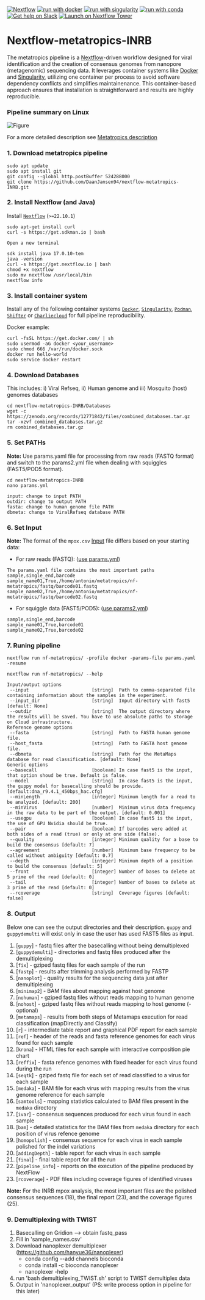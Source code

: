 [![Nextflow](https://img.shields.io/badge/nextflow%20DSL2-%E2%89%A522.10.1-23aa62.svg)](https://www.nextflow.io/)
[![run with docker](https://img.shields.io/badge/run%20with-docker-0db7ed?labelColor=000000&logo=docker)](https://www.docker.com/)
[![run with singularity](https://img.shields.io/badge/run%20with-singularity-1d355c.svg?labelColor=000000)](https://sylabs.io/docs/)
[![run with conda](http://img.shields.io/badge/run%20with-conda-3EB049?labelColor=000000&logo=anaconda)](https://docs.conda.io/en/latest/)
[![Get help on Slack](http://img.shields.io/badge/slack-nf--core%20%23metatropics-4A154B?labelColor=000000&logo=slack)](https://nfcore.slack.com/channels/metatropics)
[![Launch on Nextflow Tower](https://img.shields.io/badge/Launch%20%F0%9F%9A%80-Nextflow%20Tower-%234256e7)](https://tower.nf/launch?pipeline=https://github.com/nf-core/metatropics)

# Nextflow-metatropics-INRB
The metatropics pipeline is a [Nextflow](https://www.nextflow.io/)-driven workflow designed for viral identification and the creation of consensus genomes from nanopore (metagenomic) sequencing data. It leverages container systems like [Docker](https://www.docker.com) and [Singularity](https://sylabs.io/docs/), utilizing one container per process to avoid software dependency conflicts and simplifies maintainenance. This container-based approach ensures that installation is straightforward and results are highly reproducible. 

### Pipeline summary on Linux

![Figure](./nf-metatropics//Metatropics.jpg)

For a more detailed description see [Metatropics description](https://github.com/DaanJansen94/nf-metatropics)

### 1. Download metatropics pipeline
```
sudo apt update
sudo apt install git
git config --global http.postBuffer 524288000
git clone https://github.com/DaanJansen94/nextflow-metatropics-INRB.git
```

### 2. Install Nextflow (and Java)
Install [`Nextflow`](https://www.nextflow.io/docs/latest/getstarted.html#installation) (`>=22.10.1`)
```
sudo apt-get install curl
curl -s https://get.sdkman.io | bash

Open a new terminal

sdk install java 17.0.10-tem
java -version
curl -s https://get.nextflow.io | bash
chmod +x nextflow
sudo mv nextflow /usr/local/bin 
nextflow info
```

### 3. Install container system
Install any of the following container systems [`Docker`](https://docs.sevenbridges.com/docs/install-docker-on-linux), [`Singularity`](https://www.sylabs.io/guides/3.0/user-guide/), [`Podman`](https://podman.io/), [`Shifter`](https://nersc.gitlab.io/development/shifter/how-to-use/) or [`Charliecloud`](https://hpc.github.io/charliecloud/) for full pipeline reproducibility. 

Docker example:  
```
curl -fsSL https://get.docker.com/ | sh
sudo usermod -aG docker <your_username>
sudo chmod 666 /var/run/docker.sock
docker run hello-world
sudo service docker restart
```

### 4. Download Databases 
This includes: i) Viral Refseq, ii) Human genome and iii) Mosquito (host) genomes databases

```
cd nextflow-metatropics-INRB/Databases
wget -c https://zenodo.org/records/12771842/files/combined_databases.tar.gz
tar -xzvf combined_databases.tar.gz
rm combined_databases.tar.gz
```

### 5. Set PATHs

**Note:** Use params.yaml file for processing from raw reads (FASTQ format) and switch to the params2.yml file when dealing with squiggles (FAST5/POD5 format).

```
cd nextflow-metatropics-INRB
nano params.yml

input: change to input PATH
outdir: change to output PATH
fasta: change to human genome file PATH
dbmeta: change to ViralRefseq database PATH
```

### 6. Set Input

**Note:** The format of the `mpox.csv` [Input](https://github.com/DaanJansen94/nextflow-metatropics-INRB/tree/main/Input) file differs based on your starting data:
- For raw reads (FASTQ): (<u>use params.yml</u>)
```
The params.yaml file contains the most important paths
sample,single_end,barcode
sample_name01,True,/home/antonio/metatropics/nf-metatropics/fastq/barcode01.fastq
sample_name02,True,/home/antonio/metatropics/nf-metatropics/fastq/barcode02.fastq
```

- For squiggle data (FAST5/POD5): (<u>use params2.yml</u>)
```
sample,single_end,barcode
sample_name01,True,barcode01
sample_name02,True,barcode02
```

### 7. Runing pipeline

```
nextflow run nf-metatropics/ -profile docker -params-file params.yaml -resume
```

   ```
   nextflow run nf-metatropics/ --help

   Input/output options
    --input                       [string]  Path to comma-separated file containing information about the samples in the experiment.
    --input_dir                   [string]  Input directory with fast5 [default: None]
    --outdir                      [string]  The output directory where the results will be saved. You have to use absolute paths to storage on Cloud infrastructure.
   Reference genome options
    --fasta                       [string]  Path to FASTA human genome file.
    --host_fasta                  [string]  Path to FASTA host genome file.
    --dbmeta                      [string]  Path for the MetaMaps database for read classification. [default: None]
   Generic options
    --basecall                    [boolean] In case fast5 is the input, that option shoud be true. Default is false.
    --model                       [string]  In case fast5 is the input, the guppy model for basecalling should be provide. [default:dna_r9.4.1_450bps_hac.cfg]
    --minLength                   [integer] Minimum length for a read to be analyzed. [default: 200]
    --minVirus                    [number]  Minimum virus data frequency in the raw data to be part of the output. [default: 0.001]
    --usegpu                      [boolean] In case fast5 is the input, the use of GPU Nvidia should be true.
    --pair                        [boolean] If barcodes were added at both sides of a read (true) or only at one side (false).
    --quality                     [integer] Minimum quality for a base to build the consensus [default: 7]
    --agreement                   [number]  Minimum base frequency to be called without ambiguity [default: 0.7]
    --depth                       [integer] Minimum depth of a position to build the consensus [default: 5]
    --front                       [integer] Number of bases to delete at 5 prime of the read [default: 0]
    --tail                        [integer] Number of bases to delete at 3 prime of the read [default: 0]
    --rcoverage                   [string]  Coverage figures [default: false]
   ```

### 8. Output
Below one can see the output directories and their description. `guppy` and `guppydemulti` will exist only in case the user has used FAST5 files as input.

1. [`guppy`] - fastq files after the basecalling without being demultiplexed
2. [`guppydemulti`] - directories and fastq files produced after the demultiplexing
3. [`fix`] - gziped fastq files for each sample of the run
3. [`fastp`] - results after trimming analysis performed by FASTP
4. [`nanoplot`] - quality results for the sequencing data just after demultiplexing
5. [`minimap2`] - BAM files about mapping against host genome
6. [`nohuman`] - gziped fastq files without reads mapping to human genome
7. [`nohost`] - gziped fastq files without reads mapping to host genome (-optional)
8. [`metamaps`] - results from both steps of Metamaps execution for read classification (mapDirectly and Classify)
9. [`r`] - intermediate table report and graphical PDF report for each sample
10. [`ref`] - header of the reads and fasta reference genomes for each virus found for each sample
11. [`krona`] - HTML files for each sample with interactive composition pie chart
12. [`reffix`] - fasta refence genomes with fixed header for each virus found during the run
13. [`seqtk`] - gziped fastq file for each set of read classified to a virus for each sample
14. [`medaka`] - BAM file for each virus with mapping results from the virus genome reference for each sample
15. [`samtools`] - mapping statistics calculated to BAM files present in the `medaka` directory
16. [`ivar`] - consensus sequences produced for each virus found in each sample
17. [`bam`] - detailed statistics for the BAM files from `medaka` directory for each position of virus refence genome
18. [`homopolish`] - consensus sequence for each virus in each sample polished for the indel variations
19. [`addingDepth`] - table report for each virus in each sample
23. [`final`] - final table report for all the run
24. [`pipeline_info`] - reports on the execution of the pipeline produced by NextFlow
25. [`rcoverage`] - PDF files including coverage figures of identified viruses  

**Note:** For the INRB mpox analysis, the most important files are the polished consensus sequences (18), the final report (23), and the coverage figures (25).

### 9. Demultiplexing with TWIST

1. Basecalling on Gridion --> obtain fastq_pass
2. Fill in 'sample_names.csv'
3. Download nanoplexer demultiplexer (https://github.com/hanyue36/nanoplexer)
      * conda config --add channels bioconda
      * conda install -c bioconda nanoplexer
      * nanoplexer -help
4. run 'bash demultiplexing_TWIST.sh' script to TWIST demultiplex data
5. Output in 'nanoplexer_output' (PS: write process option in pipeline for this later)
